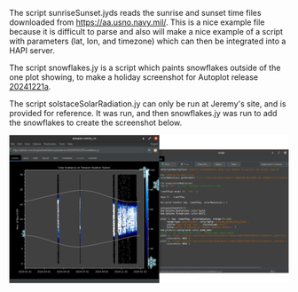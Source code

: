 The script sunriseSunset.jyds reads the sunrise and sunset time files downloaded from https://aa.usno.navy.mil/.  This is a nice
example file because it is difficult to parse and also will make a nice example of a script with parameters
(lat, lon, and timezone) which can then be integrated into a HAPI server.

The script snowflakes.jy is a script which paints snowflakes outside of the one plot showing, to make a holiday screenshot
for Autoplot release <a href='https://autoplot.org/jnlp/20241221a'>20241221a</a>.

The script solstaceSolarRadiation.jy can only be run at Jeremy's site, and is provided for reference.  It was run, and then snowflakes.jy was run to add the snowflakes to create the screenshot below.

<img src='screen.png'>

